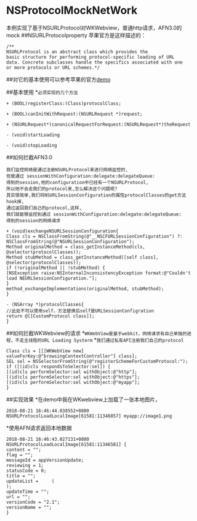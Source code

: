 # NSProtocolMockNetWork
本例实现了基于NSURLProtocol对WKWebview，普通http请求，AFN3.0的mock
##NSURLProtocolproperty
苹果官方是这样描述的：
```objc
/**
NSURLProtocol is an abstract class which provides the
basic structure for performing protocol-specific loading of URL
data. Concrete subclasses handle the specifics associated with one
or more protocols or URL schemes.*/
```
##对它的基本使用可以参考苹果的官方[demo](https://developer.apple.com/library/ios/samplecode/CustomHTTPProtocol/CustomHTTPProtocol.zip)

##基本使用
*`必须实现的几个方法`
```
+ (BOOL)registerClass:(Class)protocolClass;

+ (BOOL)canInitWithRequest:(NSURLRequest *)request;

+ (NSURLRequest*)canonicalRequestForRequest:(NSURLRequest*)theRequest

- (void)startLoading

- (void)stopLoading

```

##如何拦截AFN3.0
```objc
我们监控网络是通过注册NSURLProtocol来进行网络监控的,
但是通过 sessionWithConfiguration:delegate:delegateQueue:
得到的session,他的configuration中已经有一个NSURLProtocol,
所以他不会走我们的protocol来,怎么解决这个问题呢?
其实很简单,我们将NSURLSessionConfiguration的属性protocolClasses的get方法hook掉,
通过返回我们自己的protocol,这样,
我们就能够监控到通过 sessionWithConfiguration:delegate:delegateQueue:
得到的session的网络请求
```
```
+ (void)exchangeNSURLSessionConfiguration{
Class cls = NSClassFromString(@"__NSCFURLSessionConfiguration") ?: NSClassFromString(@"NSURLSessionConfiguration");
Method originalMethod = class_getInstanceMethod(cls, @selector(protocolClasses));
Method stubMethod = class_getInstanceMethod([self class], @selector(protocolClasses));
if (!originalMethod || !stubMethod) {
[NSException raise:NSInternalInconsistencyException format:@"Couldn't load NEURLSessionConfiguration."];
}
method_exchangeImplementations(originalMethod, stubMethod);
}

- (NSArray *)protocolClasses{
//此处不可以使用self，方法替换后self是URLSessionConfigration
return @[[CustomProtocol class]];
}
```

##如何拦截WKWebview的请求
*`WKWebView是基于webkit，网络请求有自己单独的进程，不走主线程的URL Loading Systerm`
*`我们通过私有API注册我们自己的protocol`
```
Class cls = [[[WKWebView new] valueForKey:@"browsingContextController"] class];
SEL sel = NSSelectorFromString(@"registerSchemeForCustomProtocol:");
if ([(id)cls respondsToSelector:sel]) {
[(id)cls performSelector:sel withObject:@"http"];
[(id)cls performSelector:sel withObject:@"https"];
[(id)cls performSelector:sel withObject:@"myapp"];
}
```

##实现效果
*在demo中我在WKwebview上加载了一张本地图片，
```objc
2018-08-21 16:46:44.038552+0800
NSURLProtocolLoadLocalImage[61581:11346857] myapp://image1.png
```
*使用AFN请求返回本地数据
```objc
2018-08-21 16:46:43.027131+0800 NSURLProtocolLoadLocalImage[61581:11346581] {
content = "";
flag = "";
messageId = appVersionUpdate;
reviewing = 1;
statusCode = 0;
title = "";
updateList =     (
);
updateTime = "";
url = "";
versionCode = "2.1";
versionName = "";
}
```



















